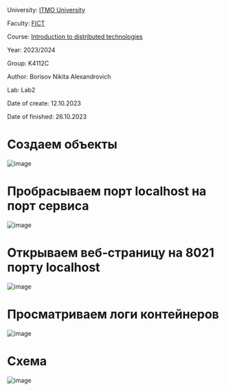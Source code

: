 University: [ITMO University](https://itmo.ru/ru/)

Faculty: [FICT](https://fict.itmo.ru)

Course: [Introduction to distributed technologies](https://github.com/itmo-ict-faculty/introduction-to-distributed-technologies)

Year: 2023/2024

Group: K4112C

Author: Borisov Nikita Alexandrovich

Lab: Lab2

Date of create: 12.10.2023

Date of finished: 26.10.2023

# Создаем объекты
![image](https://github.com/luka-mag1c/2023_2024-introduction_to_distributed_technologies-k4112c-borisov_n_a/assets/55001395/4759b105-a1c8-422a-8892-0112b5730e4c)

# Пробрасываем порт localhost на порт сервиса
![image](https://github.com/luka-mag1c/2023_2024-introduction_to_distributed_technologies-k4112c-borisov_n_a/assets/55001395/39aed900-8d9a-425a-8a9a-ef9a0556c45c)

# Открываем веб-страницу на 8021 порту localhost
![image](https://github.com/luka-mag1c/2023_2024-introduction_to_distributed_technologies-k4112c-borisov_n_a/assets/55001395/1b6fa150-7feb-447e-ad2b-6956e9c16e69)

# Просматриваем логи контейнеров
![image](https://github.com/luka-mag1c/2023_2024-introduction_to_distributed_technologies-k4112c-borisov_n_a/assets/55001395/9117b990-bb83-431e-a0dd-b4884d59300b)

# Схема
![image](https://github.com/luka-mag1c/2023_2024-introduction_to_distributed_technologies-k4112c-borisov_n_a/assets/55001395/d86397f5-bade-4d53-b254-8791e5c48e8f)
